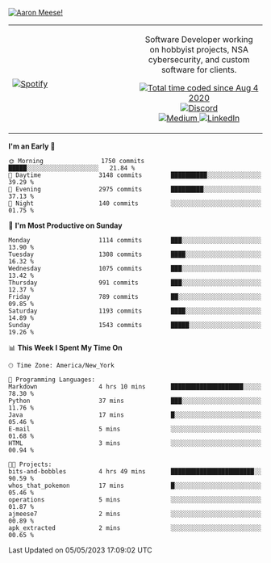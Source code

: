 [![Aaron Meese!](https://user-images.githubusercontent.com/17814535/88975338-a2aabf00-d27f-11ea-963f-8a19608716b4.png)](https://github.com/ajmeese7/readme-ascii "README ASCII")

<!-- Modified from project here: https://github.com/novatorem/novatorem -->
<table width="100%">
  <tr>
  <td width="50%">

&nbsp; <br> [![Spotify](https://ajmeese7.vercel.app/api/spotify)](https://open.spotify.com/user/ajmeese)

  </td>
  <td width="50%">
    <p align="center">
    Software Developer working on hobbyist projects, NSA cybersecurity, and custom software for clients.
    </p>
    <p align="center">
      <a href="https://wakatime.com/@f726891d-3b02-46cd-9b60-e8c59f9e2b14">
        <img src="https://wakatime.com/badge/user/f726891d-3b02-46cd-9b60-e8c59f9e2b14.svg" alt="Total time coded since Aug 4 2020" title="WakaTime" />
      </a>
      <a href="http://link.aaronmeese.com/discord">
        <img src="https://img.shields.io/badge/discord-ajmeese7%234835-369?style=flat-square&logo=discord&logoColor=white&color=purple" alt="Discord" title="Discord">
      </a>
      <br />
      <a href="https://link.aaronmeese.com/medium">
        <img src="https://img.shields.io/badge/medium-ajmeese7-1DB954?style=flat-square&logo=medium&logoColor=white" alt="Medium" title="Medium">
      </a>
      <a href="https://link.aaronmeese.com/linkedin">
        <img src="https://img.shields.io/badge/linkedIn-aaronmeese-1DB954?style=flat-square&logo=linkedin&logoColor=white&color=blue" alt="LinkedIn" title="LinkedIn">
      </a>
    </p>
  </td>

</table>

[//]: <> (The `&nbsp;` is to have Aphelion take up more space)

<!--START_SECTION:waka-->
**I'm an Early 🐤** 

```text
🌞 Morning                1750 commits        █████░░░░░░░░░░░░░░░░░░░░   21.84 % 
🌆 Daytime                3148 commits        ██████████░░░░░░░░░░░░░░░   39.29 % 
🌃 Evening                2975 commits        █████████░░░░░░░░░░░░░░░░   37.13 % 
🌙 Night                  140 commits         ░░░░░░░░░░░░░░░░░░░░░░░░░   01.75 % 
```
📅 **I'm Most Productive on Sunday** 

```text
Monday                   1114 commits        ███░░░░░░░░░░░░░░░░░░░░░░   13.90 % 
Tuesday                  1308 commits        ████░░░░░░░░░░░░░░░░░░░░░   16.32 % 
Wednesday                1075 commits        ███░░░░░░░░░░░░░░░░░░░░░░   13.42 % 
Thursday                 991 commits         ███░░░░░░░░░░░░░░░░░░░░░░   12.37 % 
Friday                   789 commits         ██░░░░░░░░░░░░░░░░░░░░░░░   09.85 % 
Saturday                 1193 commits        ████░░░░░░░░░░░░░░░░░░░░░   14.89 % 
Sunday                   1543 commits        █████░░░░░░░░░░░░░░░░░░░░   19.26 % 
```


📊 **This Week I Spent My Time On** 

```text
🕑︎ Time Zone: America/New_York

💬 Programming Languages: 
Markdown                 4 hrs 10 mins       ████████████████████░░░░░   78.30 % 
Python                   37 mins             ███░░░░░░░░░░░░░░░░░░░░░░   11.76 % 
Java                     17 mins             █░░░░░░░░░░░░░░░░░░░░░░░░   05.46 % 
E-mail                   5 mins              ░░░░░░░░░░░░░░░░░░░░░░░░░   01.68 % 
HTML                     3 mins              ░░░░░░░░░░░░░░░░░░░░░░░░░   00.94 % 

🐱‍💻 Projects: 
bits-and-bobbles         4 hrs 49 mins       ███████████████████████░░   90.59 % 
whos_that_pokemon        17 mins             █░░░░░░░░░░░░░░░░░░░░░░░░   05.46 % 
operations               5 mins              ░░░░░░░░░░░░░░░░░░░░░░░░░   01.87 % 
ajmeese7                 2 mins              ░░░░░░░░░░░░░░░░░░░░░░░░░   00.89 % 
apk_extracted            2 mins              ░░░░░░░░░░░░░░░░░░░░░░░░░   00.65 % 
```


 Last Updated on 05/05/2023 17:09:02 UTC
<!--END_SECTION:waka-->
